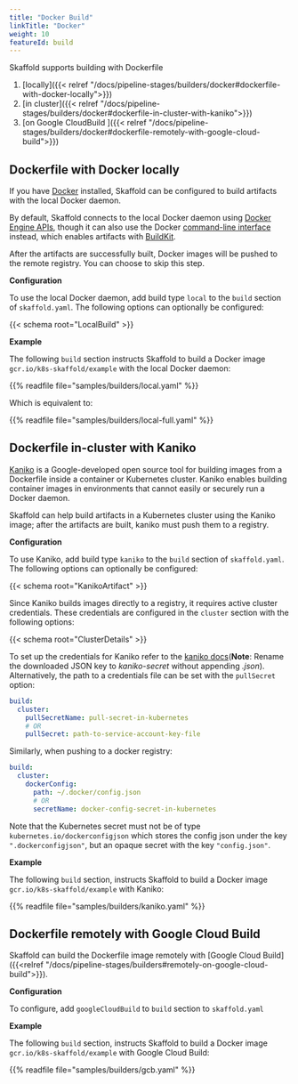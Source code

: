 ```yaml
---
title: "Docker Build"
linkTitle: "Docker"
weight: 10
featureId: build
---
```


Skaffold supports building with Dockerfile

1. [locally]({{< relref "/docs/pipeline-stages/builders/docker#dockerfile-with-docker-locally">}})
2. [in cluster]({{< relref "/docs/pipeline-stages/builders/docker#dockerfile-in-cluster-with-kaniko">}})
3. [on Google CloudBuild ]({{< relref "/docs/pipeline-stages/builders/docker#dockerfile-remotely-with-google-cloud-build">}})

## Dockerfile with Docker locally

If you have [Docker](https://www.docker.com/products/docker-desktop)
installed, Skaffold can be configured to build artifacts with the local
Docker daemon.

By default, Skaffold connects to the local Docker daemon using
[Docker Engine APIs](https://docs.docker.com/develop/sdk/), though
it can also use the Docker
[command-line interface](https://docs.docker.com/engine/reference/commandline/cli/)
instead, which enables artifacts with [BuildKit](https://github.com/moby/buildkit).

After the artifacts are successfully built, Docker images will be pushed
to the remote registry. You can choose to skip this step.

**Configuration**

To use the local Docker daemon, add build type `local` to the `build` section
of `skaffold.yaml`. The following options can optionally be configured:

{{< schema root="LocalBuild" >}}

**Example**

The following `build` section instructs Skaffold to build a
Docker image `gcr.io/k8s-skaffold/example` with the local Docker daemon:

{{% readfile file="samples/builders/local.yaml" %}}

Which is equivalent to:

{{% readfile file="samples/builders/local-full.yaml" %}}

## Dockerfile in-cluster with Kaniko

[Kaniko](https://github.com/GoogleContainerTools/kaniko) is a Google-developed
open source tool for building images from a Dockerfile inside a container or
Kubernetes cluster. Kaniko enables building container images in environments
that cannot easily or securely run a Docker daemon.

Skaffold can help build artifacts in a Kubernetes cluster using the Kaniko
image; after the artifacts are built, kaniko must push them to a registry.


**Configuration**

To use Kaniko, add build type `kaniko` to the `build` section of
`skaffold.yaml`. The following options can optionally be configured:

{{< schema root="KanikoArtifact" >}}

Since Kaniko builds images directly to a registry, it requires active cluster credentials.
These credentials are configured in the `cluster` section with the following options:

{{< schema root="ClusterDetails" >}}

To set up the credentials for Kaniko refer to the [kaniko docs](https://github.com/GoogleContainerTools/kaniko#kubernetes-secret)(**Note**: Rename the downloaded JSON key to *kaniko-secret* without appending *.json*).
Alternatively, the path to a credentials file can be set with the `pullSecret` option:
```yaml
build:
  cluster:
    pullSecretName: pull-secret-in-kubernetes
    # OR
    pullSecret: path-to-service-account-key-file
```
Similarly, when pushing to a docker registry:
```yaml
build:
  cluster:
    dockerConfig:
      path: ~/.docker/config.json
      # OR
      secretName: docker-config-secret-in-kubernetes
```
Note that the Kubernetes secret must not be of type `kubernetes.io/dockerconfigjson` which stores the config json under the key `".dockerconfigjson"`, but an opaque secret with the key `"config.json"`.

**Example**

The following `build` section, instructs Skaffold to build a
Docker image `gcr.io/k8s-skaffold/example` with Kaniko:

{{% readfile file="samples/builders/kaniko.yaml" %}}

## Dockerfile remotely with Google Cloud Build
Skaffold can build the Dockerfile image remotely with [Google Cloud Build]({{<relref "/docs/pipeline-stages/builders#remotely-on-google-cloud-build">}}).

**Configuration**

To configure, add `googleCloudBuild` to  `build` section to `skaffold.yaml`

**Example**

The following `build` section, instructs Skaffold to build a
Docker image `gcr.io/k8s-skaffold/example` with Google Cloud Build:

{{% readfile file="samples/builders/gcb.yaml" %}}
